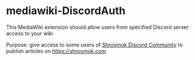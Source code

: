 # mediawiki-DiscordAuth
This MediaWiki extension should allow users from specified Discord server access to your wiki

Purpose: give access to some users of [Shroomok Discord Community](https://discord.com/invite/ngKhQDmymD) to publish articles on https://shroomok.com
